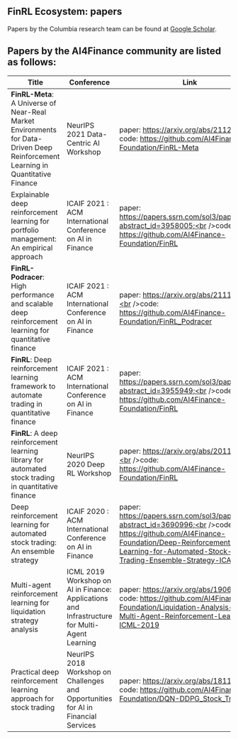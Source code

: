 ## FinRL Ecosystem: papers 
Papers by the Columbia research team can be found at [Google Scholar](https://scholar.google.com/citations?view_op=list_works&hl=en&hl=en&user=XsdPXocAAAAJ).
## Papers by the AI4Finance community are listed as follows:

|Title |Conference |Link|Citations|Year|
|  ----  |  ----  |  ----  |  ----  |  ----  |  
|**FinRL-Meta**: A Universe of Near-Real Market Environments for Data-Driven Deep Reinforcement Learning in Quantitative Finance| NeurIPS 2021 Data-Centric AI Workshop| paper: https://arxiv.org/abs/2112.06753 ;<br />code: https://github.com/AI4Finance-Foundation/FinRL-Meta| 2| 2021| 
|Explainable deep reinforcement learning for portfolio management: An empirical approach| ICAIF 2021 : ACM International Conference on AI in Finance | paper: https://papers.ssrn.com/sol3/papers.cfm?abstract_id=3958005;<br />code: https://github.com/AI4Finance-Foundation/FinRL| 1| 2021| 
|**FinRL-Podracer**: High performance and scalable deep reinforcement learning for quantitative finance| ICAIF 2021 : ACM International Conference on AI in Finance | paper: https://arxiv.org/abs/2111.05188;<br />code: https://github.com/AI4Finance-Foundation/FinRL_Podracer| 2 | 2021| 
|**FinRL**: Deep reinforcement learning framework to automate trading in quantitative finance| ICAIF 2021 : ACM International Conference on AI in Finance | paper: https://papers.ssrn.com/sol3/papers.cfm?abstract_id=3955949;<br />code: https://github.com/AI4Finance-Foundation/FinRL| 4| 2021| 
|**FinRL**: A deep reinforcement learning library for automated stock trading in quantitative finance| NeurIPS 2020 Deep RL Workshop  | paper: https://arxiv.org/abs/2011.09607;<br />code: https://github.com/AI4Finance-Foundation/FinRL| 20| 2020| 
|Deep reinforcement learning for automated stock trading: An ensemble strategy| ICAIF 2020 : ACM International Conference on AI in Finance | paper: https://papers.ssrn.com/sol3/papers.cfm?abstract_id=3690996;<br />code: https://github.com/AI4Finance-Foundation/Deep-Reinforcement-Learning-for-Automated-Stock-Trading-Ensemble-Strategy-ICAIF-2020| 37 | 2020| 
|Multi-agent reinforcement learning for liquidation strategy analysis| ICML 2019 Workshop on AI in Finance: Applications and Infrastructure for Multi-Agent Learning| paper: https://arxiv.org/abs/1906.11046; <br />code: https://github.com/AI4Finance-Foundation/Liquidation-Analysis-using-Multi-Agent-Reinforcement-Learning-ICML-2019| 19 | 2019| 
|Practical deep reinforcement learning approach for stock trading| NeurIPS 2018 Workshop on Challenges and Opportunities for AI in Financial Services| paper: https://arxiv.org/abs/1811.07522; <br />code: https://github.com/AI4Finance-Foundation/DQN-DDPG_Stock_Trading| 81| 2018 | 

